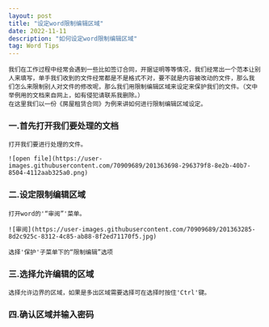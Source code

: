 ```yaml
---
layout: post
title: "设定word限制编辑区域"
date: 2022-11-11
description: "如何设定word限制编辑区域"
tag: Word Tips 
---
```

   
    我们在工作过程中经常会遇到一些比如签订合同，开据证明等等情况，我们经常出一个范本让别人来填写，单手我们收到的文件经常都是不是格式不对，要不就是内容被改动的文件，那么我     们怎么来限制别人对文件的修改呢，那么我们用限制编辑区域来设定来保护我们的文件。（文中举例用的文档来自网上，如有侵犯请联系我删除。）
    在这里我们以一份《房屋租赁合同》为例来讲如何进行限制编辑区域设定。 

### 一.首先打开我们要处理的文档

    打开我们要进行处理的文件。
    
    ![open file](https://user-images.githubusercontent.com/70909689/201363698-296379f8-8e2b-40b7-8504-4112aab325a0.png) 

### 二.设定限制编辑区域

    打开word的'“审阅”'菜单。
    
    ![审阅](https://user-images.githubusercontent.com/70909689/201363285-8d2c925c-8312-4c85-ab88-8f2ed71170f5.jpg)
    
    选择'保护'子菜单下的“限制编辑”选项
    
### 三.选择允许编辑的区域

    选择允许边界的区域，如果是多出区域需要选择可在选择时按住'Ctrl'键。
    

### 四.确认区域并输入密码
